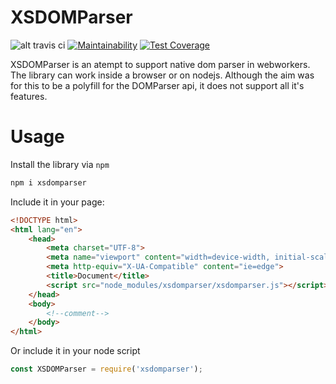 # XSDOMParser

![alt travis ci](https://travis-ci.org/lexmihaylov/XSDOMParser.svg?branch=master)
[![Maintainability](https://api.codeclimate.com/v1/badges/b5bfb5f16f5c75c8330b/maintainability)](https://codeclimate.com/github/lexmihaylov/XSDOMParser/maintainability)
[![Test Coverage](https://api.codeclimate.com/v1/badges/b5bfb5f16f5c75c8330b/test_coverage)](https://codeclimate.com/github/lexmihaylov/XSDOMParser/test_coverage)

XSDOMParser is an atempt to support native dom parser in webworkers. The library can work
inside a browser or on nodejs. Although the aim was for this to be a polyfill for 
the DOMParser api, it does not support all it's features.

# Usage
Install the library via `npm`
```bash
npm i xsdomparser
```

Include it in your page:
```html
<!DOCTYPE html>
<html lang="en">
    <head>
        <meta charset="UTF-8">
        <meta name="viewport" content="width=device-width, initial-scale=1.0">
        <meta http-equiv="X-UA-Compatible" content="ie=edge">
        <title>Document</title>
        <script src="node_modules/xsdomparser/xsdomparser.js"></script>
    </head>
    <body>
        <!--comment-->
    </body>
</html>
```

Or include it in your node script
```js
const XSDOMParser = require('xsdomparser');
```